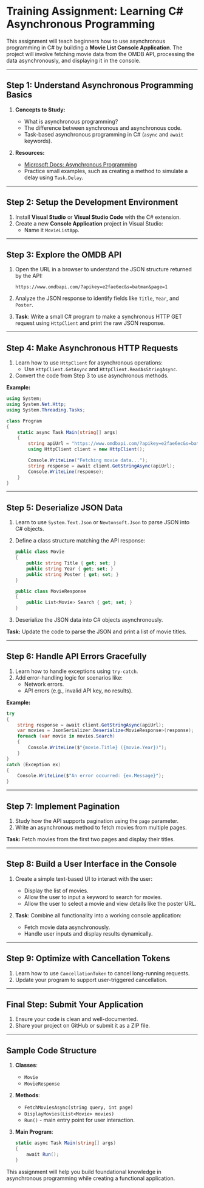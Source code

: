 
# Training Assignment: Learning C# Asynchronous Programming

This assignment will teach beginners how to use asynchronous programming in C# by building a **Movie List Console Application**. The project will involve fetching movie data from the OMDB API, processing the data asynchronously, and displaying it in the console.

---

## **Step 1: Understand Asynchronous Programming Basics**
1. **Concepts to Study:**
   - What is asynchronous programming?
   - The difference between synchronous and asynchronous code.
   - Task-based asynchronous programming in C# (`async` and `await` keywords).

2. **Resources:**
   - [Microsoft Docs: Asynchronous Programming](https://learn.microsoft.com/en-us/dotnet/csharp/async)
   - Practice small examples, such as creating a method to simulate a delay using `Task.Delay`.

---

## **Step 2: Setup the Development Environment**
1. Install **Visual Studio** or **Visual Studio Code** with the C# extension.
2. Create a new **Console Application** project in Visual Studio:
   - Name it `MovieListApp`.

---

## **Step 3: Explore the OMDB API**
1. Open the URL in a browser to understand the JSON structure returned by the API:
   ```
   https://www.omdbapi.com/?apikey=e2fae6ec&s=batman&page=1
   ```
2. Analyze the JSON response to identify fields like `Title`, `Year`, and `Poster`.

3. **Task**: Write a small C# program to make a synchronous HTTP GET request using `HttpClient` and print the raw JSON response.

---

## **Step 4: Make Asynchronous HTTP Requests**
1. Learn how to use `HttpClient` for asynchronous operations:
   - Use `HttpClient.GetAsync` and `HttpClient.ReadAsStringAsync`.
2. Convert the code from Step 3 to use asynchronous methods.

**Example:**
```csharp
using System;
using System.Net.Http;
using System.Threading.Tasks;

class Program
{
    static async Task Main(string[] args)
    {
        string apiUrl = "https://www.omdbapi.com/?apikey=e2fae6ec&s=batman&page=1";
        using HttpClient client = new HttpClient();

        Console.WriteLine("Fetching movie data...");
        string response = await client.GetStringAsync(apiUrl);
        Console.WriteLine(response);
    }
}
```

---

## **Step 5: Deserialize JSON Data**
1. Learn to use `System.Text.Json` or `Newtonsoft.Json` to parse JSON into C# objects.
2. Define a class structure matching the API response:
   ```csharp
   public class Movie
   {
       public string Title { get; set; }
       public string Year { get; set; }
       public string Poster { get; set; }
   }

   public class MovieResponse
   {
       public List<Movie> Search { get; set; }
   }
   ```

3. Deserialize the JSON data into C# objects asynchronously.

**Task:**
Update the code to parse the JSON and print a list of movie titles.

---

## **Step 6: Handle API Errors Gracefully**
1. Learn how to handle exceptions using `try-catch`.
2. Add error-handling logic for scenarios like:
   - Network errors.
   - API errors (e.g., invalid API key, no results).

**Example:**
```csharp
try
{
    string response = await client.GetStringAsync(apiUrl);
    var movies = JsonSerializer.Deserialize<MovieResponse>(response);
    foreach (var movie in movies.Search)
    {
        Console.WriteLine($"{movie.Title} ({movie.Year})");
    }
}
catch (Exception ex)
{
    Console.WriteLine($"An error occurred: {ex.Message}");
}
```

---

## **Step 7: Implement Pagination**
1. Study how the API supports pagination using the `page` parameter.
2. Write an asynchronous method to fetch movies from multiple pages.

**Task:**
Fetch movies from the first two pages and display their titles.

---

## **Step 8: Build a User Interface in the Console**
1. Create a simple text-based UI to interact with the user:
   - Display the list of movies.
   - Allow the user to input a keyword to search for movies.
   - Allow the user to select a movie and view details like the poster URL.

2. **Task**: Combine all functionality into a working console application:
   - Fetch movie data asynchronously.
   - Handle user inputs and display results dynamically.

---

## **Step 9: Optimize with Cancellation Tokens**
1. Learn how to use `CancellationToken` to cancel long-running requests.
2. Update your program to support user-triggered cancellation.

---

## **Final Step: Submit Your Application**
1. Ensure your code is clean and well-documented.
2. Share your project on GitHub or submit it as a ZIP file.

---

## **Sample Code Structure**
1. **Classes**:
   - `Movie`
   - `MovieResponse`
2. **Methods**:
   - `FetchMoviesAsync(string query, int page)`
   - `DisplayMovies(List<Movie> movies)`
   - `Run()` - main entry point for user interaction.

3. **Main Program**:
   ```csharp
   static async Task Main(string[] args)
   {
       await Run();
   }
   ```

This assignment will help you build foundational knowledge in asynchronous programming while creating a functional application.
